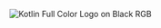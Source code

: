 ![Kotlin Full Color Logo on Black RGB](https://github.com/ramonmarqueslima/kotlin_para_iniciantes/assets/140916877/6ab93dba-f7c5-43b8-8716-753ae5961778)
